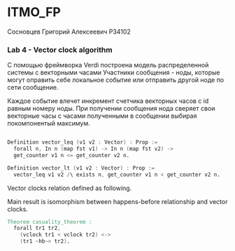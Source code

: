 # ITMO_FP

Сосновцев Григорий Алексеевич P34102

### Lab 4 - Vector clock algorithm

С помощью фреймворка Verdi построена модель распределенной системы с векторными часами
Участники сообщения - ноды, которые могут оправить себе локальное событие или отправить другой ноде по сети сообщение. 

Каждое событие влечет инкремент счетчика векторных часов с id равным номеру ноды.
При получении сообщения нода сверяет свои векторные часы с часами полученными в сообщении
выбирая покомпонентый максимум.

```v

Definition vector_leq (v1 v2 : Vector) : Prop :=
  forall n, In n (map fst v1) -> In n (map fst v2) ->
  get_counter v1 n <= get_counter v2 n.

Definition vector_lt (v1 v2 : Vector) : Prop :=
  vector_leq v1 v2 /\ exists n, get_counter v1 n < get_counter v2 n.

```

Vector clocks relation defined as following.

Main result is isomorphism between happens-before relationship and vector clocks.
```v
Theorem casuality_theorem :
  forall tr1 tr2,
    (vclock tr1 < vclock tr2) <->
    (tr1 ~hb~> tr2).
```